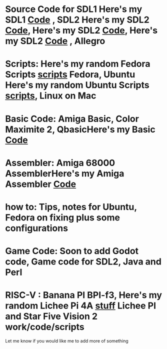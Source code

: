 # Source Code for SDL1 Here's my SDL1 [Code](https://github.com/rcman/AllCode/tree/main/SDL1) , SDL2 Here's my SDL2 [Code](https://github.com/rcman/SDL2_2025), Here's my SDL2 [Code](https://github.com/rcman/AllCode/tree/main/SDL2), Here's my SDL2 [Code](https://github.com/rcman/SDL2Wip) , Allegro<br>
# Scripts: Here's my random Fedora Scripts [scripts](https://github.com/rcman/fedora) Fedora, Ubuntu Here's my random Ubuntu Scripts [scripts](https://github.com/rcman/linuxapps), Linux on Mac<br>
# Basic Code: Amiga Basic, Color Maximite 2, QbasicHere's my Basic [Code](https://github.com/rcman/All_Basic_Code)  <br>
# Assembler: Amiga 68000 AssemblerHere's my Amiga Assembler [Code](https://github.com/rcman/Amiga-UpdatedSource)  <br>
# how to: Tips, notes for Ubuntu, Fedora on fixing plus some configurations<br>
# Game Code:  Soon to add Godot code, Game code for SDL2, Java and Perl<br>
# RISC-V : Banana PI BPI-f3, Here's my random Lichee Pi 4A [stuff](https://github.com/rcman/LicheePi4A) Lichee PI and Star Five Vision 2 work/code/scripts<br>

Let me know if you would like me to add more of something
